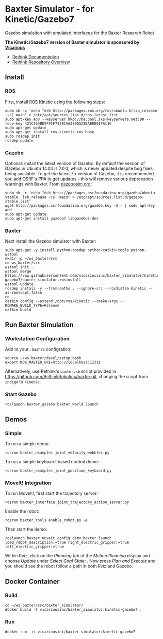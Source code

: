 # Baxter Simulator - for Kinetic/Gazebo7

Gazebo simulation with emulated interfaces for the Baxter Research Robot

**The Kinetic/Gazebo7 version of Baxter simulator is sponsored by [Vicarious](http://vicarious.com/)**

* [Rethink Documentation](http://sdk.rethinkrobotics.com/wiki)
* [Rethink Repository Overview](https://github.com/RethinkRobotics/baxter_simulator/blob/master/README.rst#baxter_simulator-repository-overview)

## Install

### ROS

First, install [ROS Kinetic](http://wiki.ros.org/kinetic/Installation/Ubuntu) using the following steps:

```
sudo sh -c 'echo "deb http://packages.ros.org/ros/ubuntu $(lsb_release -sc) main" > /etc/apt/sources.list.d/ros-latest.list'
sudo apt-key adv --keyserver hkp://ha.pool.sks-keyservers.net:80 --recv-key 421C365BD9FF1F717815A3895523BAEEB01FA116
sudo apt-get update
sudo apt-get install ros-kinetic-ros-base
sudo rosdep init
rosdep update
```

### Gazebo

Optional: install the latest version of Gazebo. By default the version of Gazebo in Ubuntu 14.04 is 7.0.0, which is never updated despite bug fixes being available. To get the latext 7.x version of Gazebo, it is recommended you add OSRF's PPA to get updates - this will remove various deprecation warnings with Baxter. From [gazebosim.org](http://gazebosim.org/tutorials?tut=install_ubuntu):

```
sudo sh -c 'echo "deb http://packages.osrfoundation.org/gazebo/ubuntu-stable `lsb_release -cs` main" > /etc/apt/sources.list.d/gazebo-stable.list'
wget http://packages.osrfoundation.org/gazebo.key -O - | sudo apt-key add -
sudo apt-get update
sudo apt-get install gazebo7 libgazebo7-dev
```

### Baxter

Next install the Gazebo simulator with Baxter:

```
sudo apt-get -y install python-rosdep python-catkin-tools python-wstool
mkdir -p ~/ws_baxter/src
cd ws_baxter/src
wstool init .
wstool merge https://raw.githubusercontent.com/vicariousinc/baxter_simulator/kinetic-gazebo7/baxter_simulator.rosinstall
wstool update
rosdep install -y --from-paths . --ignore-src --rosdistro kinetic --as-root=apt:false
cd ..
catkin config --extend /opt/ros/kinetic --cmake-args -DCMAKE_BUILD_TYPE=Release
catkin build
```

## Run Baxter Simulation

### Workstation Configuration

Add to your ``.bashrc`` configration:

```
source ~/ws_baxter/devel/setup.bash
export ROS_MASTER_URI=http://localhost:11311
```

Alternatively, use Rethink's ``baxter.sh`` script provided in https://github.com/RethinkRobotics/baxter.git, changing the script from ``indigo`` to ``kinetic``.

### Start Gazebo

```
roslaunch baxter_gazebo baxter_world.launch
```

## Demos

### Simple

To run a simple demo:

```
rosrun baxter_examples joint_velocity_wobbler.py
```

To run a simple keyboard-based control demo:

```
rosrun baxter_examples joint_position_keyboard.py
```

### MoveIt! Integration

To run MoveIt!, first start the trajectory server:

```
rosrun baxter_interface joint_trajectory_action_server.py
```

Enable the robot:

```
rosrun baxter_tools enable_robot.py -e
```

Then start the demo:

```
roslaunch baxter_moveit_config demo_baxter.launch load_robot_description:=true right_electric_gripper:=true left_electric_gripper:=true
```

Within Rviz, click on the *Planning* tab of the *Motion Planning* display and choose *Update* under *Select Goal State: <random valid>*. Now press *Plan and Execute* and you should see the robot follow a path in both Rviz and Gazebo.

## Docker Container

### Build

    cd ~/ws_baxter/src/baxter_simulator/
    docker build -t vicariousinc/baxter_simulator:kinetic-gazebo7 .

### Run

    docker run -it vicariousinc/baxter_simulator:kinetic-gazebo7
